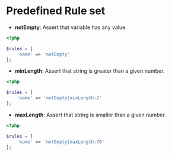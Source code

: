 # Predefined Rule set

* **notEmpty**: Assert that variable has any value.
```php
<?php

$rules = [
    'name' => 'notEmpty'
];
```

* **minLength**: Assert that string is greater than a given number.
```php
<?php

$rules = [
    'name' => 'notEmpty|minLength:2'
];
```

* **maxLength**: Assert that string is smaller than a given number.
```php
<?php

$rules = [
    'name' => 'notEmpty|maxLength:70'
];
```
